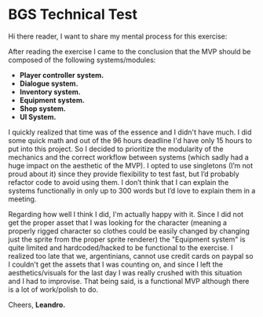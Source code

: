 # BGS Technical Test

Hi there reader, I want to share my mental process for this exercise:

After reading the exercise I came to the conclusion that the MVP should be composed of the following systems/modules:
 
+ **Player controller system.**
+ **Dialogue system.**
+ **Inventory system.**
+ **Equipment system.**
+ **Shop system.**
+ **UI System.**

I quickly realized that time was of the essence and I didn't have much. I did some quick math and out of the 96 hours deadline I'd have only 15 hours to put into this project. 
So I decided to prioritize the modularity of the mechanics and the correct workflow between systems (which sadly had a huge impact on the aesthetic of the MVP).
I opted to use singletons (I’m not proud about it) since they provide flexibility to test fast, but I’d probably refactor code to avoid using them. 
I don’t think that I can explain the systems functionally in only up to 300 words but I’d love to explain them in a meeting. 
 
Regarding how well I think I did, I'm actually happy with it. Since I did not get the proper asset that I was looking for the character (meaning a properly rigged character so clothes could be easily changed by changing just the sprite from the proper sprite renderer) the "Equipment system" is quite limited and hardcoded/hacked to be functional to the exercise. I realized too late that we, argentinians, cannot use credit cards on paypal so I couldn't get the assets that I was counting on, and since I left the aesthetics/visuals for the last day I was really crushed with this situation and I had to improvise.
That being said, is a functional MVP although there is a lot of work/polish to do.
 
 Cheers,
**Leandro.**  
